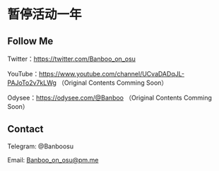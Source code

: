 # 暂停活动一年

## Follow Me

Twitter：https://twitter.com/Banboo_on_osu

YouTube：https://www.youtube.com/channel/UCvaDADqJL-PAJoTo2v7kLWg （Original Contents Comming Soon）

Odysee：https://odysee.com/@Banboo （Original Contents Comming Soon）

## Contact

Telegram: @Banboosu

Email: Banboo_on_osu@pm.me
